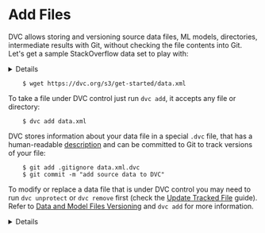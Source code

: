 # Add Files

DVC allows storing and versioning source data files, ML models, directories,
intermediate results with Git, without checking the file contents into Git.
Let's get a sample StackOverflow data set to play with:

<details>

### Expand to learn how to dowload on Windows

Windows doesn't ship `wget` utility by default, so you need to install one
from a third party. We recommend using
[chocolatey](https://chocolatey.org/). First, if you haven't already, install
chocolatey using [official guide](https://chocolatey.org/install). Then install
`wget` with the following command in the `Command Prompt`:
```dvc
    C:\> choco install wget
```

</details>

```dvc
    $ wget https://dvc.org/s3/get-started/data.xml
```

To take a file under DVC control just run `dvc add`, it accepts any file or
directory:

```dvc
    $ dvc add data.xml
```

DVC stores information about your data file in a special `.dvc` file, that has a
human-readable [description](/doc/user-guide/dvc-file-format) and can be
committed to Git to track versions of your file:

```dvc
    $ git add .gitignore data.xml.dvc
    $ git commit -m "add source data to DVC"
```

To modify or replace a data file that is under DVC control you may need to run
`dvc unprotect` or `dvc remove` first (check the 
[Update Tracked File](/doc/user-guide/update-tracked-file) guide). Refer to
[Data and Model Files Versioning](/doc/use-cases/data-and-model-files-versioning)
and `dvc add` for more information.

<details>

### Expand to learn more about DVC internals

You can see that actual data file has been moved (usually hardlink or reflink is
created, so no physical copying is happening) to the `.dvc/cache`:

```dvc
    $ ls -R .dvc/cache
        .dvc/cache/a3:
        04afb96060aad90176268345e10355
```

where `a304afb96060aad90176268345e10355` is an MD5 hash of the `data.xml` file,
and if you check the `data.xml.dvc` meta-file you will see that it has this hash
inside.

</details>
